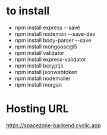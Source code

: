 # to install

- npm install express --save
- npm install nodemon --save-dev
- npm install body-parser --save
- npm install mongoose@5
- npm install validator
- npm install express-validator
- npm install bcryptjs
- npm install jsonwebtoken
- npm install nodemailer
- npm install morgan

# Hosting URL

https://spacezone-backend.cyclic.app
